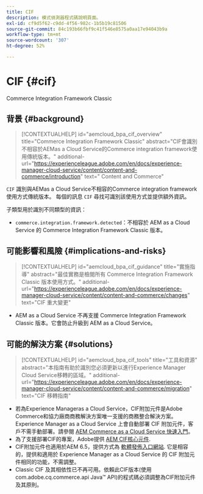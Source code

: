 ```yaml
---
title: CIF
description: 模式偵測器程式碼說明頁面。
exl-id: cf9d5f62-c9dd-4f56-982c-1b5b19c81506
source-git-commit: 84c193b66fbf9c41f546e8575a0aa17e94043b9a
workflow-type: tm+mt
source-wordcount: '307'
ht-degree: 52%

---
```


# CIF {#cif}

Commerce Integration Framework Classic

## 背景 {#background}

>[!CONTEXTUALHELP]
>id="aemcloud_bpa_cif_overview"
>title="Commerce Integration Framework Classic"
>abstract="CIF會識別不相容於AEMas a Cloud Service的Commerce integration framework使用傳統版本。"
>additional-url="https://experienceleague.adobe.com/en/docs/experience-manager-cloud-service/content/content-and-commerce/introduction" text=" Content and Commerce"

`CIF`  識別與AEMas a Cloud Service不相容的Commerce integration framework使用方式傳統版本。 每個的訊息 `CIF` 尋找可識別該使用方式並提供額外資訊。

子類型用於識別不同類型的資訊：

* `commerce.integration.framework.detected`：不相容於 AEM as a Cloud Service 的 Commerce Integration Framework Classic 版本。


## 可能影響和風險 {#implications-and-risks}

>[!CONTEXTUALHELP]
>id="aemcloud_bpa_cif_guidance"
>title="實施指導"
>abstract="最佳實務是檢閱所有 Commerce Integration Framework Classic 版本使用方式。"
>additional-url="https://experienceleague.adobe.com/en/docs/experience-manager-cloud-service/content/content-and-commerce/changes" text="CIF 重大變更"

* AEM as a Cloud Service 不再支援 Commerce Integration Framework Classic 版本。它會防止升級到 AEM as a Cloud Service。

## 可能的解決方案 {#solutions}

>[!CONTEXTUALHELP]
>id="aemcloud_bpa_cif_tools"
>title="工具和資源"
>abstract="本指南有助於識別您必須更新以進行Experience Manager Cloud Service移轉的區域。"
>additional-url="https://experienceleague.adobe.com/en/docs/experience-manager-cloud-service/content/content-and-commerce/migration" text="CIF 移轉指南"

* 若為Experience Manageras a Cloud Service，CIF附加元件是Adobe Commerce和協力廠商商務解決方案唯一支援的商務整合解決方案。 Experience Manager as a Cloud Service 上會自動部署 CIF 附加元件，客戶不需手動部署。請參閱 [AEM Commerce as a Cloud Service 快速入門](https://experienceleague.adobe.com/en/docs/experience-manager-cloud-service/content/content-and-commerce/storefront/getting-started)。
* 為了支援部署CIF的專案，Adobe提供 [AEM CIF核心元件](https://github.com/adobe/aem-core-cif-components).
* CIF附加元件也適用於AEM 6.5，提供方式為 [軟體發佈入口網站](https://experience.adobe.com/#/downloads/content/software-distribution/en/aem.html). 它是相容的，提供和適用於 Experience Manager as a Cloud Service 的 CIF 附加元件相同的功能，不需調整。
* Classic CIF 及其相依性已不再可用。依賴此CIF版本(使用com.adobe.cq.commerce.api Java™ API)的程式碼必須調整為CIF附加元件及其原則。
